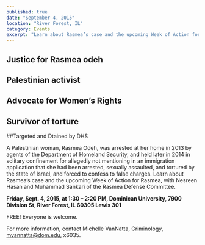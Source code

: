 ```yaml
---
published: true
date: "September 4, 2015"
location: "River Forest, IL"
category: Events
excerpt: "Learn about Rasmea’s case and the upcoming Week of Action for Rasmea, with Nesreen Hasan and Muhammad Sankari of the Rasmea Defense Committee."
---
```



## Justice for Rasmea odeh 

## Palestinian activist
## Advocate for Women’s Rights
## Survivor of torture
##Targeted and Dtained by DHS

A Palestinian woman, Rasmea Odeh, was arrested at her home in 2013 by agents of the Department of Homeland Security, and held later in 2014 in solitary confinement for allegedly not mentioning in an immigration application that she had been arrested, sexually assaulted, and tortured by the state of Israel, and forced to confess to false charges. Learn about Rasmea’s case and the upcoming Week of Action for Rasmea, with Nesreen Hasan and Muhammad Sankari of the Rasmea Defense Committee. 

**Friday, Sept. 4, 2015, at 1:30 – 2:20 PM, Dominican University, 7900 Division St, River Forest, IL 60305 Lewis 301**

FREE! Everyone is welcome. 

For more information, contact Michelle VanNatta, Criminology, [mvannatta@dom.edu](mailto:mvannatta@dom.edu), x6035.
